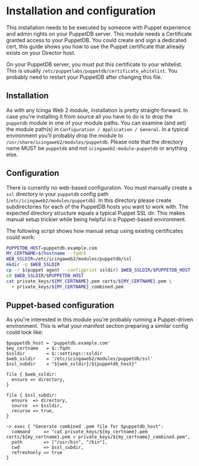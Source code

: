 Installation and configuration
==============================

This installation needs to be executed by someone with Puppet experience and
admin rights on your PuppetDB server. This module needs a Certificate granted
access to your PuppetDB. You could create and sign a dedicated cert, this guide
shows you how to use the Puppet certificate that already exists on your Director
host.

On your PuppetDB server, you must put this certificate to your whitelist. This
is usually `/etc/puppetlabs/puppetdb/certificate_whitelist`. You probably need
to restart your PuppetDB after changing this file.


Installation
------------

As with any Icinga Web 2 module, installation is pretty straight-forward. In
case you're installing it from source all you have to do is to drop the `puppetdb`
module in one of your module paths. You can examine (and set) the module path(s)
in `Configuration / Application / General`. In a typical environment you'll probably
drop the module to `/usr/share/icingaweb2/modules/puppetdb`. Please note that the
directory name MUST be `puppetdb` and not `icingaweb2-module-puppetdb` or anything
else.


Configuration
-------------

There is currently no web-based configuration. You must manually create a `ssl`
directory in your `puppetdb` config path (`/etc/icingaweb2/modules/puppetdb`).
In this directory please create subdirectories for each of the PuppetDB hosts
you want to work with. The expected directory structure equals a typical Puppet
SSL dir. This makes manual setup trickier while being helpful in a Puppet-based
environment.

The following script shows how manual setup using existing certificates could
work:

```sh
PUPPETDB_HOST=puppetdb.example.com
MY_CERTNAME=$(hostname --fqdn)
WEB_SSLDIR=/etc/icingaweb2/modules/puppetdb/ssl
mkdir -p $WEB_SSLDIR
cp -r $(puppet agent --configprint ssldir) $WEB_SSLDIR/$PUPPETDB_HOST
cd $WEB_SSLDIR/$PUPPETDB_HOST
cat private_keys/${MY_CERTNAME}.pem certs/${MY_CERTNAME}.pem \
  > private_keys/${MY_CERTNAME}_combined.pem
```


Puppet-based configuration
--------------------------

As you're interested in this module you're probably running a Puppet-driven
environment. This is what your manifest section preparing a similar config
could look like:

```puppet
$puppetdb_host = 'puppetdb.example.com'
$my_certname   = $::fqdn
$ssldir        = $::settings::ssldir
$web_ssldir    = '/etc/icingaweb2/modules/puppetdb/ssl'
$ssl_subdir    = "${web_ssldir}/${puppetdb_host}"

file { $web_ssldir:
  ensure => directory,
}

file { $ssl_subdir:
  ensure  => directory,
  source  => $ssldir,
  recurse => true,
}

~> exec { "Generate combined .pem file for $puppetdb_host":
  command     => "cat private_keys/${my_certname}.pem certs/${my_certname}.pem > private_keys/${my_certname}_combined.pem",
  path        => ["/usr/bin", "/bin"],
  cwd         => $ssl_subdir,
  refreshonly => true
}
```
